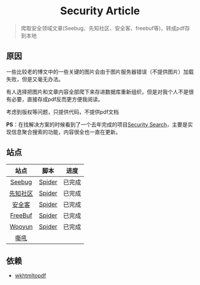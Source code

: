 <h1 align="center">Security Article</h1>

> 爬取安全领域文章(Seebug、先知社区、安全客、freebuf等)，转成pdf存到本地

## 原因

一些比较老的博文中的一些关键的图片会由于图片服务器错误（不提供图片）加载失败，但是又毫无办法。

有人选择把图片和文章内容全部爬下来存进数据库重新组织，但是对我个人不是很有必要，直接存成pdf反而更方便我阅读。

考虑到版权等问题，只提供代码，不提供pdf文档

**PS**：在找解决方案的时候看到了一个去年完成的项目[Security Search](http://helosec.com/)，主要是实现信息聚合搜索的功能，内容很全也一直在更新。

## 站点

|                站点                 |                             脚本                             |  进度  |
| :---------------------------------: | :----------------------------------------------------------: | :----: |
| [Seebug](https://paper.seebug.org/) | [Spider](https://github.com/ycdxsb/Security_Articles/tree/main/Seebug) | 已完成 |
| [先知社区](https://xz.aliyun.com/)  | [Spider](https://github.com/ycdxsb/Security_Articles/tree/main/%E5%85%88%E7%9F%A5%E7%A4%BE%E5%8C%BA) | 已完成 |
| [安全客](https://www.anquanke.com/) | [Spider](https://github.com/ycdxsb/Security_Articles/tree/main/%E5%AE%89%E5%85%A8%E5%AE%A2) | 已完成 |
| [FreeBuf](https://www.freebuf.com/) | [Spider](https://github.com/ycdxsb/Security_Articles/tree/main/FreeBuf) |  已完成  |
| [Wooyun](http://www.vuln.cn/wooyundrops) | [Spider](https://github.com/ycdxsb/Security_Articles/tree/main/Wooyun) | 已完成 |
| [嘶吼](https://www.4hou.com/) |  |  |

## 依赖

- [wkhtmltopdf](https://wkhtmltopdf.org/)